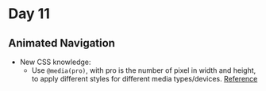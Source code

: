# Day 11
## Animated Navigation

- New CSS knowledge:
    - Use `@media(pro)`, with pro is the number of pixel in width and height, to apply different styles for different media types/devices. [Reference](https://www.w3schools.com/cssref/css3_pr_mediaquery.asp)